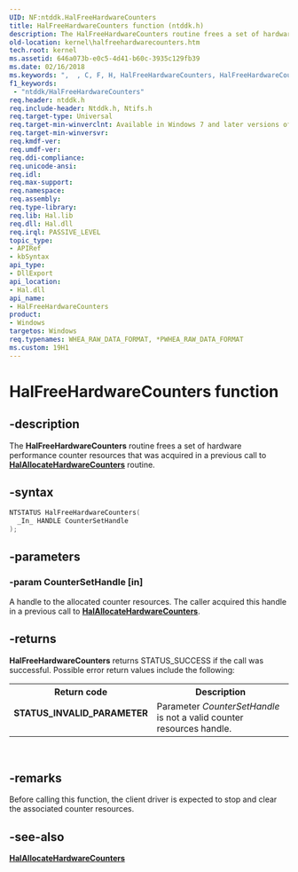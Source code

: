 ```yaml
---
UID: NF:ntddk.HalFreeHardwareCounters
title: HalFreeHardwareCounters function (ntddk.h)
description: The HalFreeHardwareCounters routine frees a set of hardware performance counters that was acquired in a previous call to HalAllocateHardwareCounters routine.
old-location: kernel\halfreehardwarecounters.htm
tech.root: kernel
ms.assetid: 646a073b-e0c5-4d41-b60c-3935c129fb39
ms.date: 02/16/2018
ms.keywords: ",  , C, F, H, HalFreeHardwareCounters, HalFreeHardwareCounters routine [Kernel-Mode Driver Architecture], a, d, e, k103_7516fb8d-7064-4f4a-bbef-a979809bf011.xml, kernel.halfreehardwarecounters, l, n, ntddk/HalFreeHardwareCounters, o, r, s, t, u, w"
f1_keywords:
 - "ntddk/HalFreeHardwareCounters"
req.header: ntddk.h
req.include-header: Ntddk.h, Ntifs.h
req.target-type: Universal
req.target-min-winverclnt: Available in Windows 7 and later versions of Windows.
req.target-min-winversvr:
req.kmdf-ver:
req.umdf-ver:
req.ddi-compliance:
req.unicode-ansi:
req.idl:
req.max-support:
req.namespace:
req.assembly:
req.type-library:
req.lib: Hal.lib
req.dll: Hal.dll
req.irql: PASSIVE_LEVEL
topic_type:
- APIRef
- kbSyntax
api_type:
- DllExport
api_location:
- Hal.dll
api_name:
- HalFreeHardwareCounters
product:
- Windows
targetos: Windows
req.typenames: WHEA_RAW_DATA_FORMAT, *PWHEA_RAW_DATA_FORMAT
ms.custom: 19H1
---
```


# HalFreeHardwareCounters function


## -description


The <b>HalFreeHardwareCounters</b> routine frees a set of hardware performance counter resources that was acquired in a previous call to [**HalAllocateHardwareCounters**](nf-ntddk-halallocatehardwarecounters.md) routine.


## -syntax


```cpp
NTSTATUS HalFreeHardwareCounters(
  _In_ HANDLE CounterSetHandle
);
```


## -parameters




### -param CounterSetHandle [in]

A handle to the allocated counter resources. The caller acquired this handle in a previous call to [**HalAllocateHardwareCounters**](nf-ntddk-halallocatehardwarecounters.md).


## -returns



<b>HalFreeHardwareCounters</b> returns STATUS_SUCCESS if the call was successful. Possible error return values include the following:

<table>
<tr>
<th>Return code</th>
<th>Description</th>
</tr>
<tr>
<td width="40%">
<dl>
<dt><b>STATUS_INVALID_PARAMETER</b></dt>
</dl>
</td>
<td width="60%">
Parameter <i>CounterSetHandle</i> is not a valid counter resources handle.

</td>
</tr>
</table>
 

## -remarks

Before calling this function, the client driver is expected to stop and clear the associated counter resources.


## -see-also

[**HalAllocateHardwareCounters**](nf-ntddk-halallocatehardwarecounters.md)



 

 



